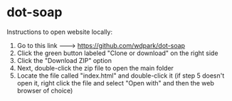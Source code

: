 # dot-soap

Instructions to open website locally:

1) Go to this link ---> https://github.com/wdpark/dot-soap  
2) Click the green button labeled "Clone or download" on the right side
3) Click the "Download ZIP" option
4) Next, double-click the zip file to open the main folder
5) Locate the file called "index.html" and double-click it
(if step 5 doesn't open it, right click the file and select "Open with" and then the web browser of choice)
